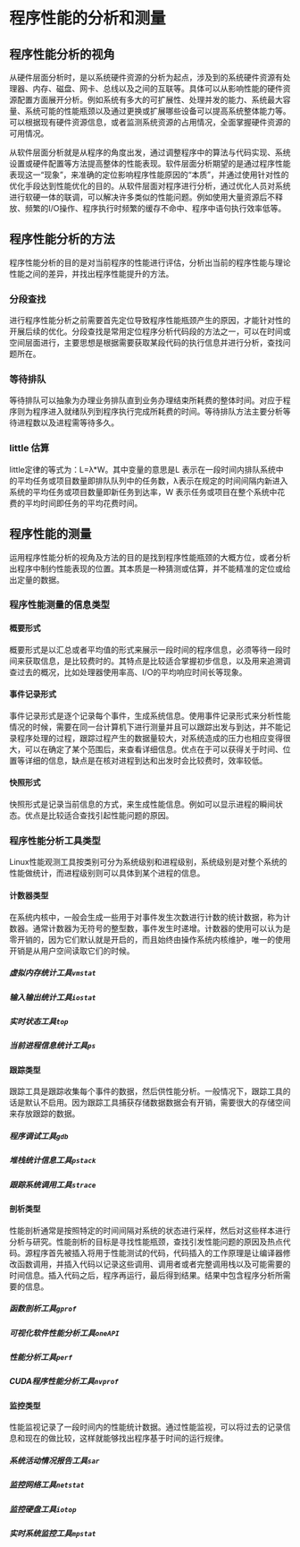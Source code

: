 # 程序性能的分析和测量

## 程序性能分析的视角

从硬件层面分析时，是以系统硬件资源的分析为起点，涉及到的系统硬件资源有处理器、内存、磁盘、网卡、总线以及之间的互联等。具体可以从影响性能的硬件资源配置方面展开分析。例如系统有多大的可扩展性、处理并发的能力、系统最大容量、系统可能的性能瓶颈以及通过更换或扩展哪些设备可以提高系统整体能力等。可以根据现有硬件资源信息，或者监测系统资源的占用情况，全面掌握硬件资源的可用情况。

从软件层面分析就是从程序的角度出发，通过调整程序中的算法与代码实现、系统设置或硬件配置等方法提高整体的性能表现。软件层面分析期望的是通过程序性能表现这一“现象”，来准确的定位影响程序性能原因的“本质”，并通过使用针对性的优化手段达到性能优化的目的。从软件层面对程序进行分析，通过优化人员对系统进行软硬一体的联调，可以解决许多类似的性能问题。例如使用大量资源后不释放、频繁的I/O操作、程序执行时频繁的缓存不命中、程序中语句执行效率低等。 



## 程序性能分析的方法

程序性能分析的目的是对当前程序的性能进行评估，分析出当前的程序性能与理论性能之间的差异，并找出程序性能提升的方法。 



### 分段查找

进行程序性能分析之前需要首先定位导致程序性能瓶颈产生的原因，才能针对性的开展后续的优化。分段查找是常用定位程序分析代码段的方法之一，可以在时间或空间层面进行，主要思想是根据需要获取某段代码的执行信息并进行分析，查找问题所在。



### 等待排队

等待排队可以抽象为办理业务排队直到业务办理结束所耗费的整体时间。对应于程序则为程序进入就绪队列到程序执行完成所耗费的时间。等待排队方法主要分析等待进程数以及进程需等待多久。



### little 估算

little定律的等式为：L=λ*W。其中变量的意思是L 表示在一段时间内排队系统中的平均任务或项目数量即排队队列中的任务数，λ表示在规定的时间间隔内新进入系统的平均任务或项目数量即新任务到达率，W 表示任务或项目在整个系统中花费的平均时间即任务的平均花费时间。



## 程序性能的测量

运用程序性能分析的视角及方法的目的是找到程序性能瓶颈的大概方位，或者分析出程序中制约性能表现的位置。其本质是一种猜测或估算，并不能精准的定位或给出定量的数据。 



### 程序性能测量的信息类型

#### 概要形式

概要形式是以汇总或者平均值的形式来展示一段时间的程序信息，必须等待一段时间来获取信息，是比较费时的。其特点是比较适合掌握初步信息，以及用来追溯调查过去的概况，比如处理器使用率高、I/O的平均响应时间长等现象。



#### 事件记录形式

事件记录形式是逐个记录每个事件，生成系统信息。使用事件记录形式来分析性能情况的时候，需要在同一台计算机下进行测量并且可以跟踪出发与到达，并不能记录程序处理的过程，跟踪过程产生的数据量较大，对系统造成的压力也相应变得很大，可以在确定了某个范围后，来查看详细信息。优点在于可以获得关于时间、位置等详细的信息，缺点是在核对进程到达和出发时会比较费时，效率较低。



#### 快照形式

快照形式是记录当前信息的方式，来生成性能信息。例如可以显示进程的瞬间状态。优点是比较适合查找引起性能问题的原因。 



### 程序性能分析工具类型

Linux性能观测工具按类别可分为系统级别和进程级别，系统级别是对整个系统的性能做统计，而进程级别则可以具体到某个进程的信息。 



#### 计数器类型

在系统内核中，一般会生成一些用于对事件发生次数进行计数的统计数据，称为计数器。通常计数器为无符号的整型数，事件发生时递增。计数器的使用可以认为是零开销的，因为它们默认就是开启的，而且始终由操作系统内核维护，唯一的使用开销是从用户空间读取它们的时候。 



##### 虚拟内存统计工具`vmstat`

##### 输入输出统计工具`iostat`

##### 实时状态工具`top`

##### 当前进程信息统计工具`ps`



#### 跟踪类型

跟踪工具是跟踪收集每个事件的数据，然后供性能分析。一般情况下，跟踪工具的话是默认不启用。因为跟踪工具捕获存储数据数据会有开销，需要很大的存储空间来存放跟踪的数据。



##### 程序调试工具`gdb`

##### 堆栈统计信息工具`pstack`

##### 跟踪系统调用工具`strace`



#### 剖析类型

性能剖析通常是按照特定的时间间隔对系统的状态进行采样，然后对这些样本进行分析与研究。性能剖析的目标是寻找性能瓶颈，查找引发性能问题的原因及热点代码。源程序首先被插入将用于性能测试的代码，代码插入的工作原理是让编译器修改函数调用，并插入代码以记录这些调用、调用者或者完整调用栈以及可能需要的时间信息。插入代码之后，程序再运行，最后得到结果。结果中包含程序分析所需要的信息。 



##### 函数剖析工具`gprof`

##### 可视化软件性能分析工具`oneAPI`

##### 性能分析工具`perf`

##### CUDA程序性能分析工具`nvprof`



#### 监控类型

性能监视记录了一段时间内的性能统计数据。通过性能监视，可以将过去的记录信息和现在的做比较，这样就能够找出程序基于时间的运行规律。 



##### 系统活动情况报告工具`sar`

##### 监控网络工具`netstat`

##### 监控硬盘工具`iotop`

##### 实时系统监控工具`mpstat`